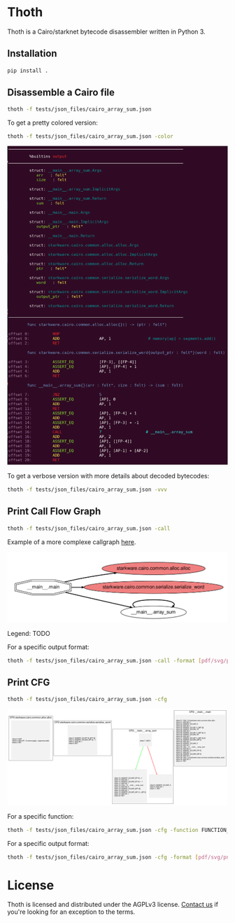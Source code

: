 # Thoth

Thoth is a Cairo/starknet bytecode disassembler written in Python 3.

## Installation

```sh
pip install .
```

## Disassemble a Cairo file

```sh
thoth -f tests/json_files/cairo_array_sum.json
```

To get a pretty colored version:

```sh
thoth -f tests/json_files/cairo_array_sum.json -color
```
<p align="center">
	<img src="/images/thoth_disas_color.png"/>
</p>

To get a verbose version with more details about decoded bytecodes:
```sh
thoth -f tests/json_files/cairo_array_sum.json -vvv
```

## Print Call Flow Graph 

```sh
thoth -f tests/json_files/cairo_array_sum.json -call
```
Example of a more complexe callgraph [here](images/starknet_get_full_contract_l2_dai_bridge.gv.png).

<p align="center">
	<img src="/images/thoth_callgraph_simple.png"/>
</p>

Legend: TODO


For a specific output format:
```sh
thoth -f tests/json_files/cairo_array_sum.json -call -format [pdf/svg/png]
```

## Print CFG 

```sh
thoth -f tests/json_files/cairo_array_sum.json -cfg
```

<p align="center">
	<img src="/images/cairo_array_sum.gv.png"/>
</p>

For a specific function:
```sh
thoth -f tests/json_files/cairo_array_sum.json -cfg -function FUNCTION_NAME
```
For a specific output format:
```sh
thoth -f tests/json_files/cairo_array_sum.json -cfg -format [pdf/svg/png]
```

# License

Thoth is licensed and distributed under the AGPLv3 license. [Contact us](mailto:contact@fuzzinglabs.com) if you're looking for an exception to the terms.

